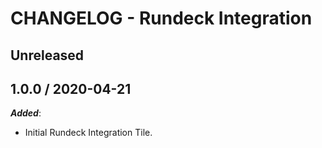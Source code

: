 # CHANGELOG - Rundeck Integration

## Unreleased

## 1.0.0 / 2020-04-21

***Added***:

* Initial Rundeck Integration Tile.

